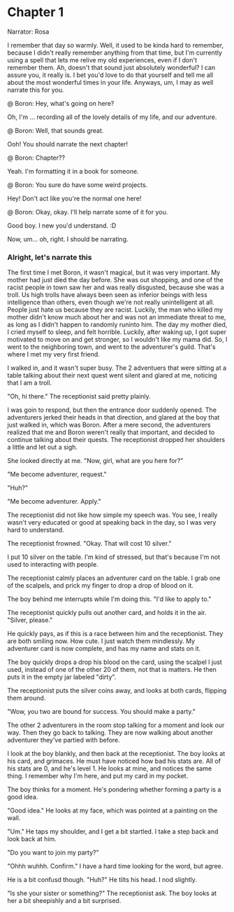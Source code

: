 
# Chapter 1
Narrator: Rosa

I remember that day so warmly. Well, it used to be kinda hard to remember, because I didn't really remember anything from that time, but I'm currently using a spell that lets me relive my old experiences, even if I don't remember them. Ah, doesn't that sound just absolutely wonderful? I can assure you, it really is. I bet you'd love to do that yourself and tell me all about the most wonderful times in your life. Anyways, um, I may as well narrate this for you.

@ Boron: Hey, what's going on here?

Oh, I'm ... recording all of the lovely details of my life, and our adventure.

@ Boron: Well, that sounds great.

Ooh! You should narrate the next chapter!

@ Boron: Chapter??

Yeah. I'm formatting it in a book for someone.

@ Boron: You sure do have some weird projects.

Hey! Don't act like you're the normal one here!

@ Boron: Okay, okay. I'll help narrate some of it for you.

Good boy. I new you'd understand. :D

Now, um... oh, right. I should be narrating.

### Alright, let's narrate this

The first time I met Boron, it wasn't magical, but it was very important. My mother had just died the day before. She was out shopping, and one of the racist people in town saw her and was really disgusted, because she was a troll. Us high trolls have always been seen as inferior beings with less intelligence than others, even though we're not really unintelligent at all. People just hate us because they are racist. Luckily, the man who killed my mother didn't know much about her and was not an immediate threat to me, as long as I didn't happen to randomly runinto him. The day my mother died, I cried myself to sleep, and felt horrible. Luckily, after waking up, I got super motivated to move on and get stronger, so I wouldn't like my mama did. So, I went to the neighboring town, and went to the adventurer's guild. That's where I met my very first friend.

I walked in, and it wasn't super busy. The 2 adventuers that were sitting at a table talking about their next quest went silent and glared at me, noticing that I am a troll.

"Oh, hi there." The receptionist said pretty plainly.

I was goin to respond, but then the entrance door suddenly opened. The adventurers jerked their heads in that direction, and glared at the boy that just walked in, which was Boron. After a mere second, the adventurers realized that me and Boron weren't really that important, and decided to continue talking about their quests. The receptionist dropped her shoulders a little and let out a sigh.

She looked directly at me. "Now, girl, what are you here for?"

"Me become adventurer, request."

"Huh?"

"Me become adventurer. Apply."

The receptionist did not like how simple my speech was. You see, I really wasn't very educated or good at speaking back in the day, so I was very hard to understand.

The receptionist frowned. "Okay. That will cost 10 silver."

I put 10 silver on the table. I'm kind of stressed, but that's because I'm not used to interacting with people.

The receptionist calmly places an adventurer card on the table. I grab one of the scalpels, and prick my finger to drop a drop of blood on it.

The boy behind me interrupts while I'm doing this. "I'd like to apply to."

The receptionist quickly pulls out another card, and holds it in the air. "Silver, please."

He quickly pays, as if this is a race between him and the receptionist. They are both smiling now. How cute. I just watch them mindlessly. My adventurer card is now complete, and has my name and stats on it.

The boy quickly drops a drop his blood on the card, using the scalpel I just used, instead of one of the other 20 of them, not that is matters. He then puts it in the empty jar labeled "dirty".

The receptionist puts the silver coins away, and looks at both cards, flipping them around.

"Wow, you two are bound for success. You should make a party."

The other 2 adventurers in the room stop talking for a moment and look our way. Then they go back to talking. They are now walking about another adventurer they've partied with before.

I look at the boy blankly, and then back at the receptionist. The boy looks at his card, and grimaces. He must have noticed how bad his stats are. All of his stats are 0, and he's level 1. He looks at mine, and notices the same thing. I remember why I'm here, and put my card in my pocket.

The boy thinks for a moment. He's pondering whether forming a party is a good idea.

"Good idea." He looks at my face, which was pointed at a painting on the wall.

"Um." He taps my shoulder, and I get a bit startled. I take a step back and look back at him.

"Do you want to join my party?"

"Ohhh wuhhh. Confirm." I have a hard time looking for the word, but agree.

He is a bit confusd though. "Huh?" He tilts his head. I nod slightly.

"Is she your sister or something?" The receptionist ask. The boy looks at her a bit sheepishly and a bit surprised.

